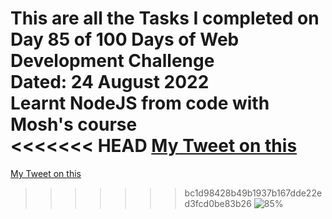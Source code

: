 This are all the Tasks I completed on Day 85 of 100 Days of Web Development Challenge<br>
Dated: 24 August 2022<br>
Learnt NodeJS from code with Mosh's course<br>
<<<<<<< HEAD
[My Tweet on this](https://twitter.com/Saurav_Navdhare/status/1562498850077933571)<br>
=======
[My Tweet on this](#)<br>
>>>>>>> bc1d98428b49b1937b167dde22ed3fcd0be83b26
![85%](https://progress-bar.dev/85)<br>
